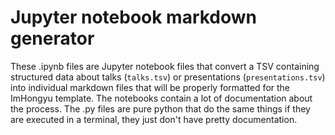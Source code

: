 # Jupyter notebook markdown generator

These .ipynb files are Jupyter notebook files that convert a TSV containing structured data about talks (`talks.tsv`) or presentations (`presentations.tsv`) into individual markdown files that will be properly formatted for the ImHongyu template. The notebooks contain a lot of documentation about the process. The .py files are pure python that do the same things if they are executed in a terminal, they just don't have pretty documentation.




